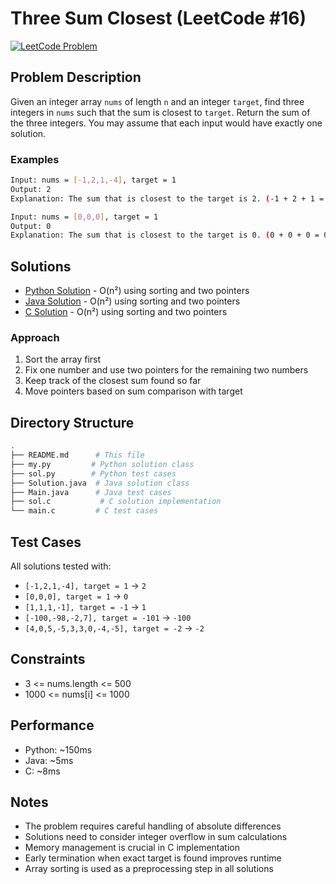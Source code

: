# Three Sum Closest (LeetCode #16)
[![LeetCode Problem](https://img.shields.io/badge/LeetCode-16.%20Three%20Sum%20Closest-FFA116?style=for-the-badge&logo=leetcode)](https://leetcode.com/problems/3sum-closest/)

## Problem Description
Given an integer array `nums` of length `n` and an integer `target`, find three integers in `nums` such that the sum is closest to `target`. Return the sum of the three integers. You may assume that each input would have exactly one solution.

### Examples
```bash
Input: nums = [-1,2,1,-4], target = 1
Output: 2
Explanation: The sum that is closest to the target is 2. (-1 + 2 + 1 = 2).

Input: nums = [0,0,0], target = 1
Output: 0
Explanation: The sum that is closest to the target is 0. (0 + 0 + 0 = 0).
```

## Solutions
- [Python Solution](./sol.py) - O(n²) using sorting and two pointers
- [Java Solution](./Solution.java) - O(n²) using sorting and two pointers
- [C Solution](./solution.c) - O(n²) using sorting and two pointers


### Approach
1. Sort the array first
2. Fix one number and use two pointers for the remaining two numbers
3. Keep track of the closest sum found so far
4. Move pointers based on sum comparison with target

## Directory Structure
```bash
.
├── README.md      # This file
├── my.py         # Python solution class
├── sol.py        # Python test cases
├── Solution.java  # Java solution class
├── Main.java      # Java test cases
├── sol.c           # C solution implementation
└── main.c         # C test cases
```

## Test Cases
All solutions tested with:

- `[-1,2,1,-4], target = 1` → `2`
- `[0,0,0], target = 1` → `0`
- `[1,1,1,-1], target = -1` → `1`
- `[-100,-98,-2,7], target = -101` → `-100`
- `[4,0,5,-5,3,3,0,-4,-5], target = -2` → `-2`

## Constraints
- 3 <= nums.length <= 500
- 1000 <= nums[i] <= 1000

## Performance
- Python: ~150ms
- Java: ~5ms
- C: ~8ms

## Notes
- The problem requires careful handling of absolute differences
- Solutions need to consider integer overflow in sum calculations
- Memory management is crucial in C implementation
- Early termination when exact target is found improves runtime
- Array sorting is used as a preprocessing step in all solutions